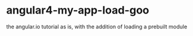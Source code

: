 # angular4-my-app-load-goo
the angular.io tutorial as is, with the addition of loading a prebuilt module

